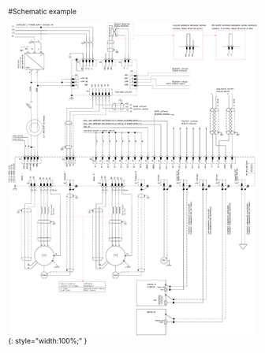 #Schematic example

![Example schematic](../img/TGZ-D-560-3_9_schematic.webp){: style="width:100%;" }
